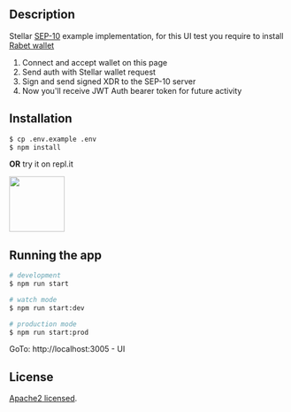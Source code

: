 ## Description

Stellar [SEP-10](https://github.com/stellar/stellar-protocol/blob/master/ecosystem/sep-0010.md) example implementation, for this UI test you require to install [Rabet wallet](https://rabet.io/download)

1. Connect and accept wallet on this page
2. Send auth with Stellar wallet request
3. Sign and send signed XDR to the SEP-10 server
4. Now you'll receive JWT Auth bearer token for future activity

## Installation

```bash
$ cp .env.example .env
$ npm install
```

**OR** try it on repl.it

<a href="https://replit.com/@OrAlkin/stellar-bounty-l2-sep10"><img src="https://cdn.freebiesupply.com/logos/large/2x/replit-logo-svg-vector.svg" width="100">
</a>

## Running the app

```bash
# development
$ npm run start

# watch mode
$ npm run start:dev

# production mode
$ npm run start:prod
```

GoTo: http://localhost:3005 - UI

## License

[Apache2 licensed](LICENSE).
